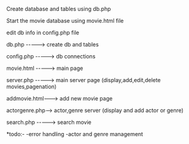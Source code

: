 Create database and tables using db.php

Start the movie database using movie.html file

edit db info in config.php file

db.php     -----> create db and tables

config.php -----> db connections


movie.html -----> main page


server.php -----> main server page (display,add,edit,delete movies,pagenation)


addmovie.html---> add new movie page


actorgenre.php--> actor,genre server (display and add actor or genre)


search.php -----> search movie

*todo:-
    -error handling
    -actor and genre management
